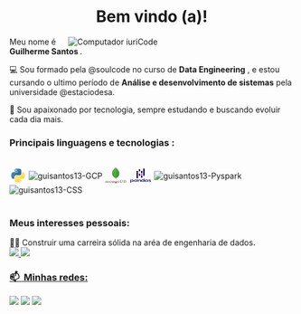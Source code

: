 <h1 align="center"> Bem vindo (a)!</h1>


<img src="https://raw.githubusercontent.com/MicaelliMedeiros/micaellimedeiros/master/image/computer-illustration.png" min-width="400px" max-width="400px" width="400px" align="right" alt="Computador iuriCode">

<p align="left" > 
 Meu nome é <b> Guilherme Santos </b>.
</p>
<p align="left" >
💻 Sou formado pela @soulcode no curso de <b>Data Engineering</b> , e estou cursando o ultimo período de  <b>Análise e desenvolvimento de sistemas</b> pela universidade @estaciodesa.</p>

<p align="left" >💼 Sou apaixonado por tecnologia, sempre estudando e buscando evoluir cada dia mais.</p>

<h3>Principais linguagens e tecnologias : </h3>
<div style="display: inline_block"><br>
  <img align="center" alt="guisantos13-Python" height="30" width="30" src="https://raw.githubusercontent.com/devicons/devicon/master/icons/python/python-original.svg">
  <img align="center" alt="guisantos13-GCP" height="30" width="30"
src="https://img.icons8.com/color/96/000000/google-cloud.png" />
    <img align="center" alt="guisantos13-Mongodb" height="30" width="40" src="https://raw.githubusercontent.com/devicons/devicon/master/icons/mongodb/mongodb-original-wordmark.svg">
  <img align="center" alt="guisantos13-Pandas" height="30" width="40" src="https://raw.githubusercontent.com/devicons/devicon/master/icons/pandas/pandas-original-wordmark.svg">
   <img align="center" alt="guisantos13-Pyspark" height="30" width="40" src="https://cdn.icon-icons.com/icons2/2699/PNG/512/apache_spark_logo_icon_170561.png">
  <img align="center" alt="guisantos13-CSS" height="30" width="40" src="https://img.icons8.com/color/48/000000/mysql-logo.png">
 </div><br>
 
 

<h3>Meus interesses pessoais:</h3>
<!--<img align="right" alt="GIF" src="" width="400px" /> -->
👩‍💻 Construir uma carreira sólida na aréa de engenharia de dados.


<div>
  <a href="https://github.com/guisantos13">
  <img height="150em" src="https://github-readme-stats.vercel.app/api?username=guisantos13&show_icons=true&theme=omni&include_all_commits=true&count_private=true"/>
  <img height="150em" src="https://github-readme-stats.vercel.app/api/top-langs/?username=guisantos13&layout=compact&langs_count=16&theme=omni"/>
</div>



 ### <h3>📫 &nbsp;Minhas redes:</h3>
 <div>
    <a href="https://www.linkedin.com/in/guilherme-santos13/" target="_blank"><img src="https://img.shields.io/badge/LinkedIn-0077B5?style=for-the-badge&logo=linkedin&logoColor=white target="_blank"></a> 
    <a href="https://discord.com/channels/Gui Santos#6565" target="_blank"><img src="https://img.shields.io/badge/Discord-7289DA?style=for-the-badge&logo=discord&logoColor=white target="_blank"></a> 
    <a href="https://wa.me/5531994568643" target="_blank"><img src="https://img.shields.io/badge/WhatsApp-25D366?style=for-the-badge&logo=whatsapp&logoColor=white" target="_blank"></a> 
</div>

 

   

<!---
guisantos13/guisantos13 is a ✨ special ✨ repository because its `README.md` (this file) appears on your GitHub profile.
You can click the Preview link to take a look at your changes.
--->
